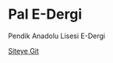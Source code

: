 # Pal E-Dergi
Pendik Anadolu Lisesi E-Dergi

<a href="https://mfy60.github.io/paldergi/">Siteye Git</a>
